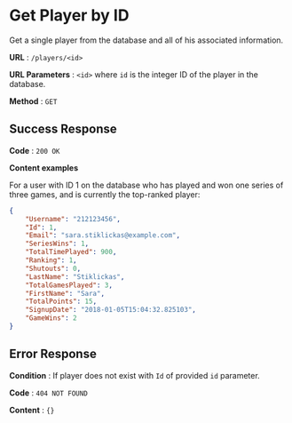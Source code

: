 # Get Player by ID

Get a single player from the database and all of his associated information.

**URL** : `/players/<id>`

**URL Parameters** : `<id>` where `id` is the integer ID of the player in the database.

**Method** : `GET`

<!-- **Auth required** : NO

**Permissions required** : None -->

## Success Response

**Code** : `200 OK`

**Content examples**

For a user with ID 1 on the database who has played and won one series of three games, and is currently the top-ranked player:

```json
{
    "Username": "212123456",
    "Id": 1,
    "Email": "sara.stiklickas@example.com",
    "SeriesWins": 1,
    "TotalTimePlayed": 900,
    "Ranking": 1,
    "Shutouts": 0,
    "LastName": "Stiklickas",
    "TotalGamesPlayed": 3,
    "FirstName": "Sara",
    "TotalPoints": 15,
    "SignupDate": "2018-01-05T15:04:32.825103",
    "GameWins": 2
}
```

## Error Response

**Condition** : If player does not exist with `Id` of provided `id` parameter.

**Code** : `404 NOT FOUND`

**Content** : `{}`